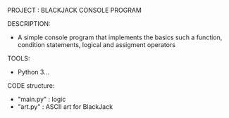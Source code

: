PROJECT : BLACKJACK CONSOLE PROGRAM

DESCRIPTION:

- A simple console program that implements the basics such a function, condition statements, logical and assigment operators

TOOLS:

- Python 3...

CODE structure:

- "main.py" : logic
- "art.py" : ASCII art for BlackJack
